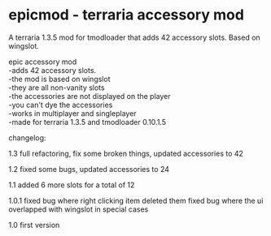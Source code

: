 # epicmod - terraria accessory mod
A terraria 1.3.5 mod for tmodloader that adds 42 accessory slots. Based on wingslot.

epic accessory mod  
-adds 42 accessory slots.  
-the mod is based on wingslot  
-they are all non-vanity slots  
-the accessories are not displayed on the player  
-you can't dye the accessories  
-works in multiplayer and singleplayer  
-made for terraria 1.3.5 and tmodloader 0.10.1.5  

changelog:

1.3
full refactoring, fix some broken things, updated accessories to 42

1.2
fixed some bugs, updated accessories to 24
 
1.1
added 6 more slots for a total of 12

1.0.1
fixed bug where right clicking item deleted them
fixed bug where the ui overlapped with wingslot in special cases

1.0 
first version
